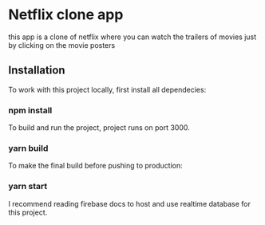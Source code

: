 # Netflix clone app
this app is a clone of netflix where you can watch the trailers of movies just by clicking on the movie posters

## Installation
To work with this project locally, first install all dependecies:

### npm install
To build and run the project, project runs on port 3000.

### yarn build
To make the final build before pushing to production:

### yarn start 
I recommend reading firebase docs to host and use realtime database for this project.

